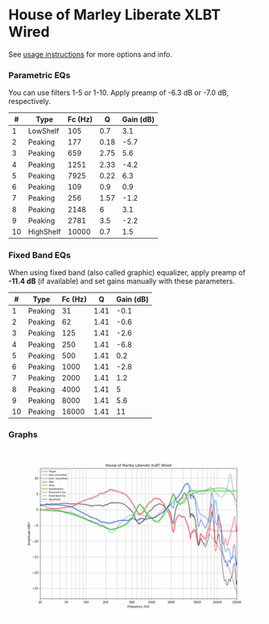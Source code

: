 # House of Marley Liberate XLBT Wired
See [usage instructions](https://github.com/jaakkopasanen/AutoEq#usage) for more options and info.

### Parametric EQs
You can use filters 1-5 or 1-10. Apply preamp of -6.3 dB or -7.0 dB, respectively.

|   # | Type      |   Fc (Hz) |    Q |   Gain (dB) |
|-----|-----------|-----------|------|-------------|
|   1 | LowShelf  |       105 | 0.7  |         3.1 |
|   2 | Peaking   |       177 | 0.18 |        -5.7 |
|   3 | Peaking   |       659 | 2.75 |         5.6 |
|   4 | Peaking   |      1251 | 2.33 |        -4.2 |
|   5 | Peaking   |      7925 | 0.22 |         6.3 |
|   6 | Peaking   |       109 | 0.9  |         0.9 |
|   7 | Peaking   |       256 | 1.57 |        -1.2 |
|   8 | Peaking   |      2148 | 6    |         3.1 |
|   9 | Peaking   |      2781 | 3.5  |        -2.2 |
|  10 | HighShelf |     10000 | 0.7  |         1.5 |

### Fixed Band EQs
When using fixed band (also called graphic) equalizer, apply preamp of **-11.4 dB** (if available) and set gains manually with these parameters.

|   # | Type    |   Fc (Hz) |    Q |   Gain (dB) |
|-----|---------|-----------|------|-------------|
|   1 | Peaking |        31 | 1.41 |        -0.1 |
|   2 | Peaking |        62 | 1.41 |        -0.6 |
|   3 | Peaking |       125 | 1.41 |        -2.6 |
|   4 | Peaking |       250 | 1.41 |        -6.8 |
|   5 | Peaking |       500 | 1.41 |         0.2 |
|   6 | Peaking |      1000 | 1.41 |        -2.8 |
|   7 | Peaking |      2000 | 1.41 |         1.2 |
|   8 | Peaking |      4000 | 1.41 |         5   |
|   9 | Peaking |      8000 | 1.41 |         5.6 |
|  10 | Peaking |     16000 | 1.41 |        11   |

### Graphs
![](./House%20of%20Marley%20Liberate%20XLBT%20Wired.png)
